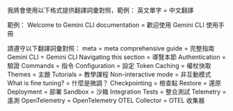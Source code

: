 我將會使用以下格式提供翻譯詞彙對照，範例：
英文單字 = 中文翻譯

範例：
Welcome to Gemini CLI documentation = 歡迎使用 Gemini CLI 使用手冊

請遵守以下翻譯詞彙對照：
meta = meta
comprehensive guide = 完整指南
Gemini CLI = Gemini CLI
Navigating this section = 導覽本節
Authentication = 驗證
Commands = 指令
Configuration = 設定
Token Caching = 權杖快取
Themes = 主題
Tutorials = 教學課程
Non-interactive mode = 非互動模式
What is fine tuning? = 什麼是微調？
Checkpointing = 檢查點
Restore = 還原
Deployment = 部署
Sandbox = 沙箱
Integration Tests = 整合測試
Telemetry = 遙測
OpenTelemetry = OpenTelemetry
OTEL Collector = OTEL 收集器
